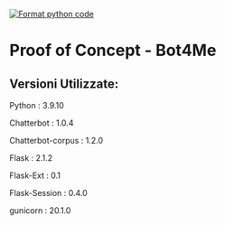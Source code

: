 [![Format python code](https://github.com/SwevenTeam/PoC/actions/workflows/automated_pull_request.yml/badge.svg)](https://github.com/SwevenTeam/PoC/actions/workflows/automated_pull_request.yml)

# Proof of Concept - Bot4Me

## Versioni Utilizzate:

Python : 3.9.10

Chatterbot : 1.0.4

Chatterbot-corpus : 1.2.0

Flask : 2.1.2

Flask-Ext : 0.1

Flask-Session : 0.4.0

gunicorn : 20.1.0
